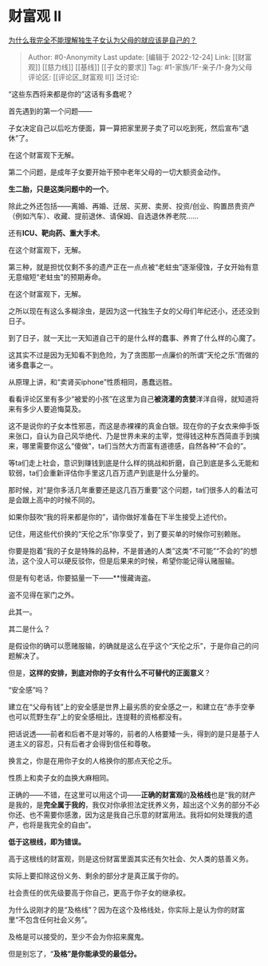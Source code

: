 # 财富观 II
[为什么我完全不能理解独生子女认为父母的就应该是自己的？](https://www.zhihu.com/question/411023962/answer/2814161842)

> Author: #0-Anonymity
> Last update: [编辑于 2022-12-24]
> Link: [[财富观]] [[慈力线]] [[基线]] [[子女的要求]]
> Tag: #1-家族/1F-亲子/1-身为父母
> 评论区: [[评论区_财富观 II]]
> 泛讨论:

“这些东西将来都是你的”这话有多蠢呢？

首先遇到的第一个问题——

子女决定自己以后吃方便面，算一算把家里房子卖了可以吃到死，然后宣布“退休”了。

在这个财富观下无解。

第二个问题，是成年子女要开始干预中老年父母的一切大额资金动作。

**生二胎，只是这类问题中的一个**。

除此之外还包括——离婚、再婚、迁居、买房、卖房、投资/创业、购置昂贵资产（例如汽车）、收藏、提前退休、请保姆、自选退休养老院……

还有**ICU、靶向药、重大手术**。

在这个财富观下，无解。

第三种，就是担忧仅剩不多的遗产正在一点点被“老蛀虫”逐渐侵蚀，子女开始有意无意缩短“老蛀虫”的预期寿命。

在这个财富观下，无解。

之所以现在有这么多糊涂虫，是因为这一代独生子女的父母们年纪还小，还还没到日子。

到了日子，就一天比一天知道自己干的是什么样的蠢事、养育了什么样的心魔了。

这其实不过是因为无知看不到危险，为了贪图那一点廉价的所谓“天伦之乐”而做的诸多蠢事之一。

从原理上讲，和“卖肾买iphone”性质相同，愚蠢远胜。

看看评论区里有多少“被爱的小孩”在这里为自己**被浇灌的贪婪**洋洋自得，就知道将来有多少人要追悔莫及。

这不是说你的子女本性邪恶，而这是赤裸裸的真金白银。现在你的子女衣来伸手饭来张口，自认为自己风华绝代、乃是世界未来的主宰，觉得钱这种东西简直手到擒来，哪里需要你这么“傻做”，ta们当然大方而富有道德感，自然各种“不会的”。

等ta们走上社会，意识到赚钱到底是什么样的挑战和折磨，自己到底是多么无能和软弱，ta们会重新评估你手里这几百万遗产到底是什么分量的。

那时候，对“是你多活几年重要还是这几百万重要”这个问题，ta们很多人的看法可是会跟上高中的时候不同的。

如果你鼓吹“我的将来都是你的”，请你做好准备在下半生接受上述代价。

记住，用这些代价换的“天伦之乐”你享受了，到了要买单的时候你可别赖账。

你要是抱着“我的子女是特殊的品种，不是普通的人类”这类“不可能”“不会的”的想法，这个没人可以硬反驳你，但是后果来的时候，希望你能记得认赌服输。

但是有句老话，你要掂量一下——**慢藏诲盗。

盗不见得在家门之外。

此其一。

其二是什么？

是假设你的确可以愿赌服输，的确就是这么在乎这个“天伦之乐”，于是你自己的问题解决了。

但是，**这样的安排，到底对你的子女有什么不可替代的正面意义**？

“安全感”吗？

建立在“父母有钱”上的安全感是世界上最劣质的安全感之一，和建立在“赤手空拳也可以荒野生存”上的安全感相比，连提鞋的资格都没有。

把话说透——前者和后者不是对等的，前者的人格要矮一头，得到的是只是基于人道主义的容忍，只有后者才会得到信任和尊敬。

换言之，你是在用你子女的人格换你的那点天伦之乐。

性质上和卖子女的血换大麻相同。

正确的——不错，在这里可以用这个词——**正确的财富观**的**及格线**也是“我的财产是我的，是**完全属于我的**，我仅对你承担法定抚养义务，超出这个义务的部分不必你还、也不需要你感激，因为这是我自己乐意的财富用法。我将如何处理我的遗产，也将是我完全的自由”。

**低于这根线，即为错误。**

高于这根线的财富观，则是这份财富里面其实还有欠社会、欠人类的慈善义务。

实际上要扣除这份义务、剩余的部分才是真正属于你的。

社会责任的优先级要高于你自己，更高于你子女的继承权。

为什么说刚才的是“及格线”？因为在这个及格线处，你实际上是认为你的财富里“不包含任何社会义务”。

及格是可以接受的，至少不会为你招来魔鬼。

但是别忘了，“**及格”是你能承受的最低分。**
